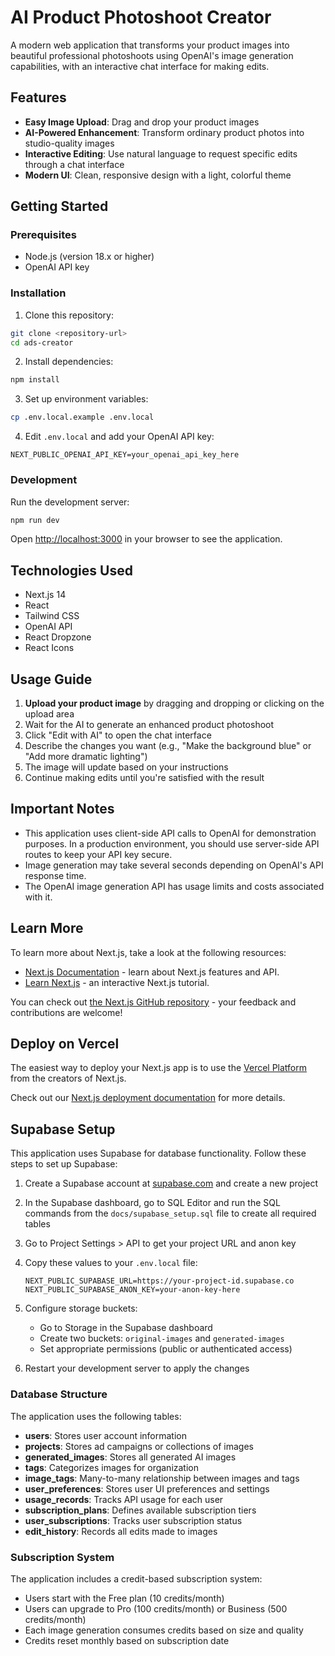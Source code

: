 # AI Product Photoshoot Creator

A modern web application that transforms your product images into beautiful professional photoshoots using OpenAI's image generation capabilities, with an interactive chat interface for making edits.

## Features

- **Easy Image Upload**: Drag and drop your product images
- **AI-Powered Enhancement**: Transform ordinary product photos into studio-quality images
- **Interactive Editing**: Use natural language to request specific edits through a chat interface
- **Modern UI**: Clean, responsive design with a light, colorful theme

## Getting Started

### Prerequisites

- Node.js (version 18.x or higher)
- OpenAI API key

### Installation

1. Clone this repository:
```bash
git clone <repository-url>
cd ads-creator
```

2. Install dependencies:
```bash
npm install
```

3. Set up environment variables:
```bash
cp .env.local.example .env.local
```

4. Edit `.env.local` and add your OpenAI API key:
```
NEXT_PUBLIC_OPENAI_API_KEY=your_openai_api_key_here
```

### Development

Run the development server:

```bash
npm run dev
```

Open [http://localhost:3000](http://localhost:3000) in your browser to see the application.

## Technologies Used

- Next.js 14
- React
- Tailwind CSS
- OpenAI API
- React Dropzone
- React Icons

## Usage Guide

1. **Upload your product image** by dragging and dropping or clicking on the upload area
2. Wait for the AI to generate an enhanced product photoshoot
3. Click "Edit with AI" to open the chat interface
4. Describe the changes you want (e.g., "Make the background blue" or "Add more dramatic lighting")
5. The image will update based on your instructions
6. Continue making edits until you're satisfied with the result

## Important Notes

- This application uses client-side API calls to OpenAI for demonstration purposes. In a production environment, you should use server-side API routes to keep your API key secure.
- Image generation may take several seconds depending on OpenAI's API response time.
- The OpenAI image generation API has usage limits and costs associated with it.

## Learn More

To learn more about Next.js, take a look at the following resources:

- [Next.js Documentation](https://nextjs.org/docs) - learn about Next.js features and API.
- [Learn Next.js](https://nextjs.org/learn) - an interactive Next.js tutorial.

You can check out [the Next.js GitHub repository](https://github.com/vercel/next.js) - your feedback and contributions are welcome!

## Deploy on Vercel

The easiest way to deploy your Next.js app is to use the [Vercel Platform](https://vercel.com/new?utm_medium=default-template&filter=next.js&utm_source=create-next-app&utm_campaign=create-next-app-readme) from the creators of Next.js.

Check out our [Next.js deployment documentation](https://nextjs.org/docs/app/building-your-application/deploying) for more details.

## Supabase Setup

This application uses Supabase for database functionality. Follow these steps to set up Supabase:

1. Create a Supabase account at [supabase.com](https://supabase.com) and create a new project

2. In the Supabase dashboard, go to SQL Editor and run the SQL commands from the `docs/supabase_setup.sql` file to create all required tables

3. Go to Project Settings > API to get your project URL and anon key

4. Copy these values to your `.env.local` file:
   ```
   NEXT_PUBLIC_SUPABASE_URL=https://your-project-id.supabase.co
   NEXT_PUBLIC_SUPABASE_ANON_KEY=your-anon-key-here
   ```

5. Configure storage buckets:
   - Go to Storage in the Supabase dashboard
   - Create two buckets: `original-images` and `generated-images`
   - Set appropriate permissions (public or authenticated access)

6. Restart your development server to apply the changes

### Database Structure

The application uses the following tables:

- **users**: Stores user account information
- **projects**: Stores ad campaigns or collections of images
- **generated_images**: Stores all generated AI images
- **tags**: Categorizes images for organization
- **image_tags**: Many-to-many relationship between images and tags
- **user_preferences**: Stores user UI preferences and settings
- **usage_records**: Tracks API usage for each user
- **subscription_plans**: Defines available subscription tiers
- **user_subscriptions**: Tracks user subscription status
- **edit_history**: Records all edits made to images

### Subscription System

The application includes a credit-based subscription system:
- Users start with the Free plan (10 credits/month)
- Users can upgrade to Pro (100 credits/month) or Business (500 credits/month)
- Each image generation consumes credits based on size and quality
- Credits reset monthly based on subscription date
